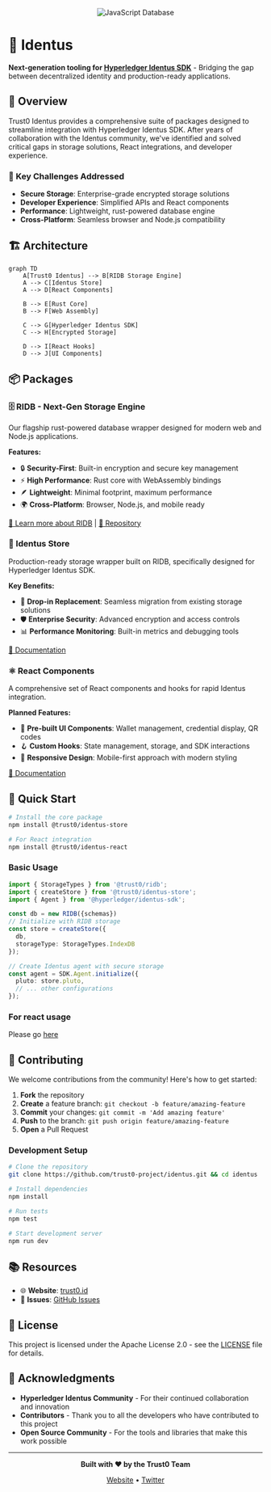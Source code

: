 <p align="center">
  <img src="https://cdn.jsdelivr.net/gh/trust0-project/ridb@latest/docs/logo.svg" alt="JavaScript Database" />
  <br />
</p>

# 🚀 Identus
**Next-generation tooling for [Hyperledger Identus SDK](https://github.com/hyperledger-identus/sdk-ts)** - Bridging the gap between decentralized identity and production-ready applications.

## 🌟 Overview

Trust0 Identus provides a comprehensive suite of packages designed to streamline integration with Hyperledger Identus SDK. After years of collaboration with the Identus community, we've identified and solved critical gaps in storage solutions, React integrations, and developer experience.

### 🎯 Key Challenges Addressed

- **Secure Storage**: Enterprise-grade encrypted storage solutions
- **Developer Experience**: Simplified APIs and React components
- **Performance**: Lightweight, rust-powered database engine
- **Cross-Platform**: Seamless browser and Node.js compatibility

## 🏗️ Architecture

```mermaid
graph TD
    A[Trust0 Identus] --> B[RIDB Storage Engine]
    A --> C[Identus Store]
    A --> D[React Components]
    
    B --> E[Rust Core]
    B --> F[Web Assembly]
    
    C --> G[Hyperledger Identus SDK]
    C --> H[Encrypted Storage]
    
    D --> I[React Hooks]
    D --> J[UI Components]
```

## 📦 Packages

### 🗄️ RIDB - Next-Gen Storage Engine
Our flagship rust-powered database wrapper designed for modern web and Node.js applications.

**Features:**
- 🔒 **Security-First**: Built-in encryption and secure key management
- ⚡ **High Performance**: Rust core with WebAssembly bindings
- 🪶 **Lightweight**: Minimal footprint, maximum performance
- 🌍 **Cross-Platform**: Browser, Node.js, and mobile ready

[📖 Learn more about RIDB](https://trust0.id/ridb) | [🔗 Repository](https://github.com/trust0-project/RIDB)

### 🏪 Identus Store
Production-ready storage wrapper built on RIDB, specifically designed for Hyperledger Identus SDK.

**Key Benefits:**
- 🔄 **Drop-in Replacement**: Seamless migration from existing storage solutions
- 🛡️ **Enterprise Security**: Advanced encryption and access controls
- 📊 **Performance Monitoring**: Built-in metrics and debugging tools

[📖 Documentation](docs/@trust0/identus-store/README.md)

### ⚛️ React Components
A comprehensive set of React components and hooks for rapid Identus integration.

**Planned Features:**
- 🎨 **Pre-built UI Components**: Wallet management, credential display, QR codes
- 🪝 **Custom Hooks**: State management, storage, and SDK interactions
- 📱 **Responsive Design**: Mobile-first approach with modern styling

[📖 Documentation](docs/@trust0/identus-react/README.md)

## 🚀 Quick Start

```bash
# Install the core package
npm install @trust0/identus-store

# For React integration
npm install @trust0/identus-react 
```

### Basic Usage

```typescript
import { StorageTypes } from '@trust0/ridb';
import { createStore } from '@trust0/identus-store';
import { Agent } from '@hyperledger/identus-sdk';

const db = new RIDB({schemas})
// Initialize with RIDB storage
const store = createStore({
  db,
  storageType: StorageTypes.IndexDB
});

// Create Identus agent with secure storage
const agent = SDK.Agent.initialize({
  pluto: store.pluto,
  // ... other configurations
});
```

### For react usage

Please go [here](docs/@trust0/identus-react/README.md)

## 🤝 Contributing

We welcome contributions from the community! Here's how to get started:

1. **Fork** the repository
2. **Create** a feature branch: `git checkout -b feature/amazing-feature`
3. **Commit** your changes: `git commit -m 'Add amazing feature'`
4. **Push** to the branch: `git push origin feature/amazing-feature`
5. **Open** a Pull Request

### Development Setup

```bash
# Clone the repository
git clone https://github.com/trust0-project/identus.git && cd identus

# Install dependencies
npm install

# Run tests
npm test

# Start development server
npm run dev
```

## 📚 Resources

- 🌐 **Website**: [trust0.id](https://trust0.id)
- 🐛 **Issues**: [GitHub Issues](https://github.com/trust0-project/identus/issues)

## 📄 License

This project is licensed under the Apache License 2.0 - see the [LICENSE](LICENSE) file for details.

## 🙏 Acknowledgments

- **Hyperledger Identus Community** - For their continued collaboration and innovation
- **Contributors** - Thank you to all the developers who have contributed to this project
- **Open Source Community** - For the tools and libraries that make this work possible

---

<div align="center">

**Built with ❤️ by the Trust0 Team**

[Website](https://trust0.id) • [Twitter](https://twitter.com/elribonazo)

</div>
